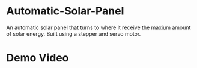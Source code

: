 # Automatic-Solar-Panel
An automatic solar panel that turns to where it receive the maxium amount of solar energy. Built using a stepper and servo motor. 

# Demo Video
